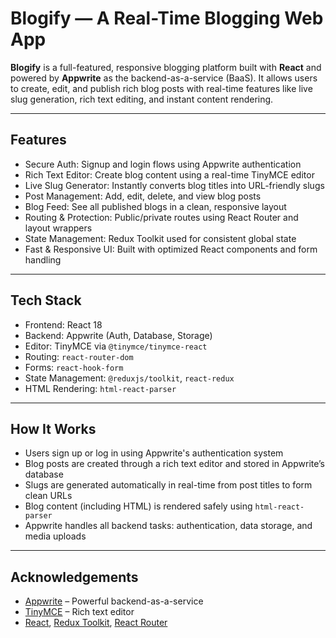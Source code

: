 # Blogify — A Real-Time Blogging Web App

**Blogify** is a full-featured, responsive blogging platform built with **React** and powered by **Appwrite** as the backend-as-a-service (BaaS). It allows users to create, edit, and publish rich blog posts with real-time features like live slug generation, rich text editing, and instant content rendering.

---

## Features

- Secure Auth: Signup and login flows using Appwrite authentication  
- Rich Text Editor: Create blog content using a real-time TinyMCE editor  
- Live Slug Generator: Instantly converts blog titles into URL-friendly slugs  
- Post Management: Add, edit, delete, and view blog posts  
- Blog Feed: See all published blogs in a clean, responsive layout  
- Routing & Protection: Public/private routes using React Router and layout wrappers  
- State Management: Redux Toolkit used for consistent global state  
- Fast & Responsive UI: Built with optimized React components and form handling  

---

## Tech Stack

- Frontend: React 18  
- Backend: Appwrite (Auth, Database, Storage)  
- Editor: TinyMCE via `@tinymce/tinymce-react`  
- Routing: `react-router-dom`  
- Forms: `react-hook-form`  
- State Management: `@reduxjs/toolkit`, `react-redux`  
- HTML Rendering: `html-react-parser`  

---

## How It Works

- Users sign up or log in using Appwrite's authentication system  
- Blog posts are created through a rich text editor and stored in Appwrite’s database  
- Slugs are generated automatically in real-time from post titles to form clean URLs  
- Blog content (including HTML) is rendered safely using `html-react-parser`  
- Appwrite handles all backend tasks: authentication, data storage, and media uploads  

---

## Acknowledgements

- [Appwrite](https://appwrite.io/) – Powerful backend-as-a-service  
- [TinyMCE](https://www.tiny.cloud/) – Rich text editor  
- [React](https://reactjs.org/), [Redux Toolkit](https://redux-toolkit.js.org/), [React Router](https://reactrouter.com/)

